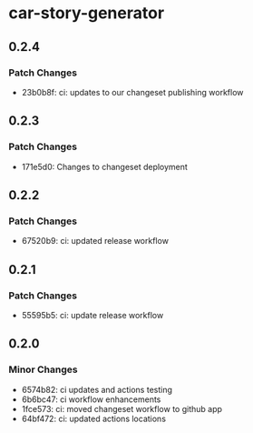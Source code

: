 # car-story-generator

## 0.2.4

### Patch Changes

- 23b0b8f: ci: updates to our changeset publishing workflow

## 0.2.3

### Patch Changes

- 171e5d0: Changes to changeset deployment

## 0.2.2

### Patch Changes

- 67520b9: ci: updated release workflow

## 0.2.1

### Patch Changes

- 55595b5: ci: update release workflow

## 0.2.0

### Minor Changes

- 6574b82: ci updates and actions testing
- 6b6bc47: ci workflow enhancements
- 1fce573: ci: moved changeset workflow to github app
- 64bf472: ci: updated actions locations
